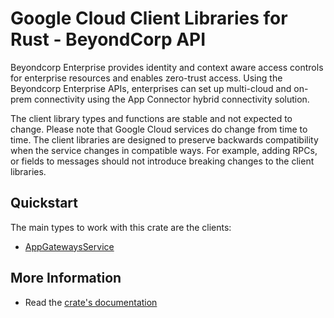 # Google Cloud Client Libraries for Rust - BeyondCorp API

<!-- Code generated by sidekick. DO NOT EDIT. -->


Beyondcorp Enterprise provides identity and context aware access controls
for enterprise resources and enables zero-trust access. Using the
Beyondcorp Enterprise APIs, enterprises can set up multi-cloud and on-prem
connectivity using the App Connector hybrid connectivity solution.

The client library types and functions are stable and not expected to change.
Please note that Google Cloud services do change from time to time. The client
libraries are designed to preserve backwards compatibility when the service
changes in compatible ways. For example, adding RPCs, or fields to messages
should not introduce breaking changes to the client libraries.

## Quickstart

The main types to work with this crate are the clients:

- [AppGatewaysService]

## More Information

- Read the [crate's documentation](https://docs.rs/google-cloud-beyondcorp-appgateways-v1/latest/google-cloud-beyondcorp-appgateways-v1)

[AppGatewaysService]: https://docs.rs/google-cloud-beyondcorp-appgateways-v1/latest/google_cloud_beyondcorp_appgateways_v1/client/struct.AppGatewaysService.html
